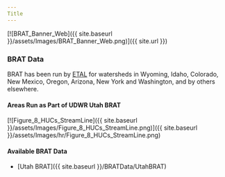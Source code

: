 ```yaml
---
Title
---
```


[![BRAT_Banner_Web]({{ site.baseurl }}/assets/Images/BRAT_Banner_Web.png)]({{ site.url }})

### BRAT Data

BRAT has been run by [ETAL](http://etal.joewheaton.org/) for watersheds in Wyoming, Idaho, Colorado, New Mexico, Oregon, Arizona, New York and Washington, and by others elsewhere. 



#### Areas Run as Part of UDWR Utah BRAT

[![Figure_8_HUCs_StreamLine]({{ site.baseurl }}/assets/Images/Figure_8_HUCs_StreamLine.png)]({{ site.baseurl }}/assets/Images/hr/Figure_8_HUCs_StreamLine.png)



#### Available BRAT Data

- [Utah BRAT]({{ site.baseurl }}/BRATData/UtahBRAT)



